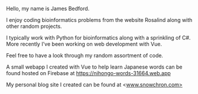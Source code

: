 Hello, my name is James Bedford.

I enjoy coding bioinformatics problems from the website Rosalind along with other random projects.

I typically work with Python for bioinformatics along with a sprinkling of C#. More recently I've been working on web development with Vue.

Feel free to have a look through my random assortment of code.


A small webapp I created with Vue to help learn Japanese words can be found hosted on Firebase at <https://nihongo-words-31664.web.app>

My personal blog site I created can be found at <www.snowchron.com>
